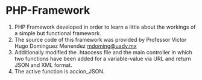 # PHP-Framework
1. PHP Framework developed in order to learn a little about the workings of a simple but functional framework.
2. The source code of this framework was provided by Professor Victor Hugo Dominguez Menendez <mdoming@uady.mx>
3. Additionally modified the .htaccess file and the main controller in which two functions have been added for a variable-value via URL and return JSON and XML format.
4. The active function is accion_JSON.

